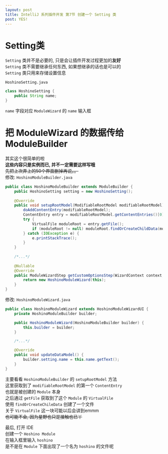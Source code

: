 ```yaml
---
layout: post
title: IntelliJ 系列插件开发 第7节 创建一个 Setting 类
post: YES!
---
```


# Setting类
`Setting` 类并不是必要的, 只是会让插件开发过程更加的**友好**  
`Setting` 类不需要继承任何东西, 如果想继承的话也是可以的  
`Setting` 类只用来存储设置信息  

`HoshinoSetting.java`
```Java
class HoshinoSetting {
    public String name;
}
```
`name` 字段对应 `ModuleWizard` 的 `name` 输入框  

# 把 ModuleWizard 的数据传给 ModuleBuilder
其实这个很简单的啦  
**这些内容只是实例而已, 并不一定需要这样写哦**  
~~先把上次弄上的50个界面删掉再说。。~~  
修改: `HoshinoModuleBuilder.java`  
```Java
public class HoshinoModuleBuilder extends ModuleBuilder {
	public HoshinoSetting setting = new HoshinoSetting();
	
	@Override
	public void setupRootModel(ModifiableRootModel modifiableRootModel) throws ConfigurationException {
		doAddContentEntry(modifiableRootModel);
		ContentEntry entry = modifiableRootModel.getContentEntries()[0];
		try {
			VirtualFile moduleRoot = entry.getFile();
			if (moduleRoot != null) moduleRoot.findOrCreateChildData(modifiableRootModel.getModule(), setting.name);
		} catch (IOException e) {
			e.printStackTrace();
		}
	}
	
	/*...*/
	
	@Nullable
	@Override
	public ModuleWizardStep getCustomOptionsStep(WizardContext context, Disposable parentDisposable) {
		return new HoshinoModuleWizard(this);
	}
}
```

修改: `HoshinoModuleWizard.java`  
```Java
public class HoshinoModuleWizard extends HoshinoModuleWizardUI {
	private HoshinoModuleBuilder builder;

	public HoshinoModuleWizard(HoshinoModuleBuilder builder) {
		this.builder = builder;
	}

	/*...*/

	@Override
	public void updateDataModel() {
		builder.setting.name = this.name.getText();
	}
}
```
主要看看 `HoshinoModuleBuilder` 的 `setupRootModel` 方法  
这里获取到了 `modifiableRootModel` 的第一个 `ContentEntry`  
也就是被创建的 `Module` 本身  
之后通过 `getFile` 获取到了这个 `Module` 的 `VirtualFile`  
使用 `findOrCreateChileData` 创建了一个文件  
关于 `VirtualFile` 这一块可能以后会讲到emmm  
~~也可能不会, 因为星野也只是接触也已丫~~  

最后, 打开 IDE  
创建一个 `Hoshino Module`  
在输入框里输入 `hoshino`  
是不是在 `Module` 下面出现了一个名为 `hoshino` 的文件呢